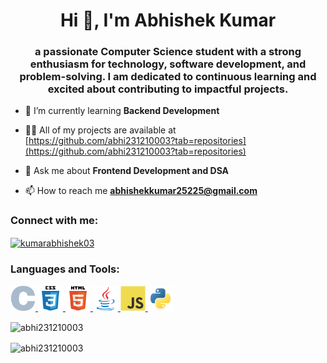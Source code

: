 <h1 align="center">Hi 👋, I'm Abhishek Kumar</h1>
<h3 align="center">a passionate Computer Science student with a strong enthusiasm for technology, software development, and problem-solving. I am dedicated to continuous learning and excited about contributing to impactful projects.</h3>

- 🌱 I’m currently learning **Backend Development**

- 👨‍💻 All of my projects are available at [https://github.com/abhi231210003?tab=repositories](https://github.com/abhi231210003?tab=repositories)

- 💬 Ask me about **Frontend Development and DSA**

- 📫 How to reach me **abhishekkumar25225@gmail.com**

<h3 align="left">Connect with me:</h3>
<p align="left">
<a href="https://linkedin.com/in/kumarabhishek03" target="blank"><img align="center" src="https://raw.githubusercontent.com/rahuldkjain/github-profile-readme-generator/master/src/images/icons/Social/linked-in-alt.svg" alt="kumarabhishek03" height="30" width="40" /></a>
</p>

<h3 align="left">Languages and Tools:</h3>
<p align="left"> <a href="https://www.cprogramming.com/" target="_blank" rel="noreferrer"> <img src="https://raw.githubusercontent.com/devicons/devicon/master/icons/c/c-original.svg" alt="c" width="40" height="40"/> </a> <a href="https://www.w3schools.com/css/" target="_blank" rel="noreferrer"> <img src="https://raw.githubusercontent.com/devicons/devicon/master/icons/css3/css3-original-wordmark.svg" alt="css3" width="40" height="40"/> </a> <a href="https://www.w3.org/html/" target="_blank" rel="noreferrer"> <img src="https://raw.githubusercontent.com/devicons/devicon/master/icons/html5/html5-original-wordmark.svg" alt="html5" width="40" height="40"/> </a> <a href="https://www.java.com" target="_blank" rel="noreferrer"> <img src="https://raw.githubusercontent.com/devicons/devicon/master/icons/java/java-original.svg" alt="java" width="40" height="40"/> </a> <a href="https://developer.mozilla.org/en-US/docs/Web/JavaScript" target="_blank" rel="noreferrer"> <img src="https://raw.githubusercontent.com/devicons/devicon/master/icons/javascript/javascript-original.svg" alt="javascript" width="40" height="40"/> </a> <a href="https://www.python.org" target="_blank" rel="noreferrer"> <img src="https://raw.githubusercontent.com/devicons/devicon/master/icons/python/python-original.svg" alt="python" width="40" height="40"/> </a> </p>

<p><img align="center" src="https://github-readme-stats.vercel.app/api/top-langs?username=abhi231210003&show_icons=true&locale=en&layout=compact" alt="abhi231210003" /></p>

<p><img align="center" src="https://github-readme-streak-stats.herokuapp.com/?user=abhi231210003&" alt="abhi231210003" /></p>
